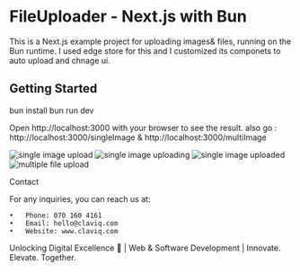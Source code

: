 # FileUploader - Next.js with Bun

This is a Next.js example project for uploading images& files, running on the Bun runtime.
I used edge store for this and I customized its componets to auto upload and chnage ui.

## Getting Started

bun install
bun run dev

Open http://localhost:3000 with your browser to see the result.
also go : http://localhost:3000/singleImage & http://localhost:3000/multiImage

![single image upload](/img1.png)
![single image uploading](/img2.png)
![single image uploaded](/img3.png)
![multiple file upload](/img4.png)

Contact

For any inquiries, you can reach us at:

    •	Phone: 070 160 4161
    •	Email: hello@claviq.com
    •	Website: www.claviq.com

Unlocking Digital Excellence 🚀 | Web & Software Development | Innovate. Elevate. Together.
